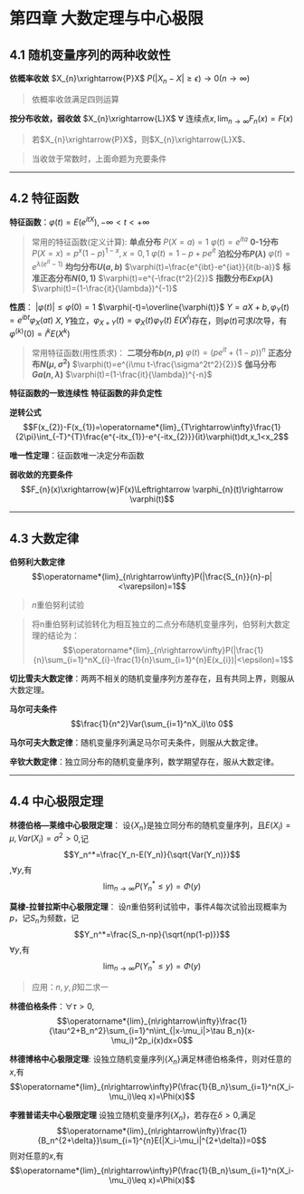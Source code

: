 # 第四章 大数定理与中心极限
## 4.1 随机变量序列的两种收敛性
**依概率收敛** $X_{n}\xrightarrow{P}X$
$P(|X_n-X|\geq\epsilon)\to0(n\to\infty)$
>依概率收敛满足四则运算

**按分布收敛，弱收敛** $X_{n}\xrightarrow{L}X$
$\forall$ 连续点$x,\operatorname*{lim}_{n\rightarrow\infty}F_{n}(x)=F(x)$
>若$X_{n}\xrightarrow{P}X$，则$X_{n}\xrightarrow{L}X$、

>当收敛于常数时，上面命题为充要条件

---

## 4.2 特征函数
**特征函数**：$\varphi(t)=E(e^{itX}),-\infty<t<+\infty$
>常用的特征函数(定义计算):
**单点分布** $P(X=a)=1$
$\varphi(t)=e^{ita}$
**0-1分布** $P(X=x)=p^x(1-p)^{1-x},x=0,1$
$\varphi(t)=1-p+pe^{it}$
**泊松分布$P(\lambda)$** 
$\varphi(t)=e^{\lambda(e^{it}-1)}$
**均匀分布$U(a,b)$** 
$\varphi(t)=\frac{e^{ibt}-e^{iat}}{it(b-a)}$
**标准正态分布$N(0,1)$**
$\varphi(t)=e^{-\frac{t^2}{2}}$
**指数分布$Exp(\lambda)$**
$\varphi(t)=(1-\frac{it}{\lambda})^{-1}$

**性质**：
$|\varphi(t)|\leq\varphi(0)=1$
$\varphi(-t)=\overline{\varphi(t)}$
$Y=aX+b,\varphi_Y(t)=e^{ibt}\varphi_X(at)$
$X,Y$独立，$\varphi_{X+Y}(t)=\varphi_X(t)\varphi_Y(t)$
$E(X^l)$存在，则$\varphi(t)$可求$l$次导，有$\varphi^{(k)}(0)=i^kE(X^k)$
>常用特征函数(用性质求)：
**二项分布$b(n,p)$**
$\varphi(t)=(pe^{it}+(1-p))^n$
**正态分布$N(\mu,\sigma^2)$**
$\varphi(t)=e^{i\mu t-\frac{\sigma^2t^2}{2}}$
**伽马分布$Ga(n,\lambda)$**
$\varphi(t)=(1-\frac{it}{\lambda})^{-n}$

**特征函数的一致连续性**
**特征函数的非负定性**


**逆转公式**
$$F(x_{2})-F(x_{1})=\operatorname*{lim}_{T\rightarrow\infty}\frac{1}{2\pi}\int_{-T}^{T}\frac{e^{-itx_{1}}-e^{-itx_{2}}}{it}\varphi(t)dt,x_1<x_2$$

**唯一性定理**：征函数唯一决定分布函数

**弱收敛的充要条件**
$$F_{n}(x)\xrightarrow{w}F(x)\Leftrightarrow \varphi_{n}(t)\rightarrow \varphi(t)$$

---

## 4.3 大数定律

**伯努利大数定律**$$\operatorname*{lim}_{n\rightarrow\infty}P(|\frac{S_{n}}{n}-p|<\varepsilon)=1$$
>$n$重伯努利试验

>将n重伯努利试验转化为相互独立的二点分布随机变量序列，伯努利大数定理的结论为：$$\operatorname*{lim}_{n\rightarrow\infty}P(|\frac{1}{n}\sum_{i=1}^nX_{i}-\frac{1}{n}\sum_{i=1}^{n}E(x_{i})|<\epsilon)=1$$

**切比雪夫大数定律**：两两不相关的随机变量序列方差存在，且有共同上界，则服从大数定理。

**马尔可夫条件**$$\frac{1}{n^2}Var(\sum_{i=1}^nX_i)\to 0$$

**马尔可夫大数定律**：随机变量序列满足马尔可夫条件，则服从大数定律。

**辛钦大数定律**：独立同分布的随机变量序列，数学期望存在，服从大数定律。

---

## 4.4 中心极限定理

**林德伯格—莱维中心极限定理**：
设$\{X_n\}$是独立同分布的随机变量序列，且$E(X_i)=\mu,Var(X_i)=\sigma^2>0$,记$$Y_n^*=\frac{Y_n-E(Y_n)}{\sqrt{Var(Y_n)}}$$,$\forall y$,有$$\operatorname*{lim}_{n\rightarrow\infty}P(Y_{n}^{*}\leq y)=\Phi(y)$$

**莫棣-拉普拉斯中心极限定理**：
设$n$重伯努利试验中，事件$A$每次试验出现概率为$p$，记$S_n$为频数，记$$Y_n^*=\frac{S_n-np}{\sqrt{np(1-p)}}$$$\forall y$,有$$\operatorname*{lim}_{n\rightarrow\infty}P(Y_{n}^{*}\leq y)=\Phi(y)$$
>应用：$n,y,\beta$知二求一

**林德伯格条件**：$\forall\tau>0$,$$\operatorname*{lim}_{n\rightarrow\infty}\frac{1}{\tau^2+B_n^2}\sum_{i=1}^n\int_{|x-\mu_i|>\tau B_n}(x-\mu_i)^2p_i(x)dx=0$$

**林德博格中心极限定理**:
设独立随机变量序列$\{X_n\}$满足林德伯格条件，则对任意的$x$,有$$\operatorname*{lim}_{n\rightarrow\infty}P(\frac{1}{B_n}\sum_{i=1}^n(X_i-\mu_i)\leq x)=\Phi(x)$$

**李雅普诺夫中心极限定理**
设独立随机变量序列$\{X_n\}$，若存在$\delta>0$,满足$$\operatorname*{lim}_{n\rightarrow\infty}\frac{1}{B_n^{2+\delta}}\sum_{i=1}^{n}E(|X_i-\mu_i|^{2+\delta})=0$$则对任意的$x$,有$$\operatorname*{lim}_{n\rightarrow\infty}P(\frac{1}{B_n}\sum_{i=1}^n(X_i-\mu_i)\leq x)=\Phi(x)$$